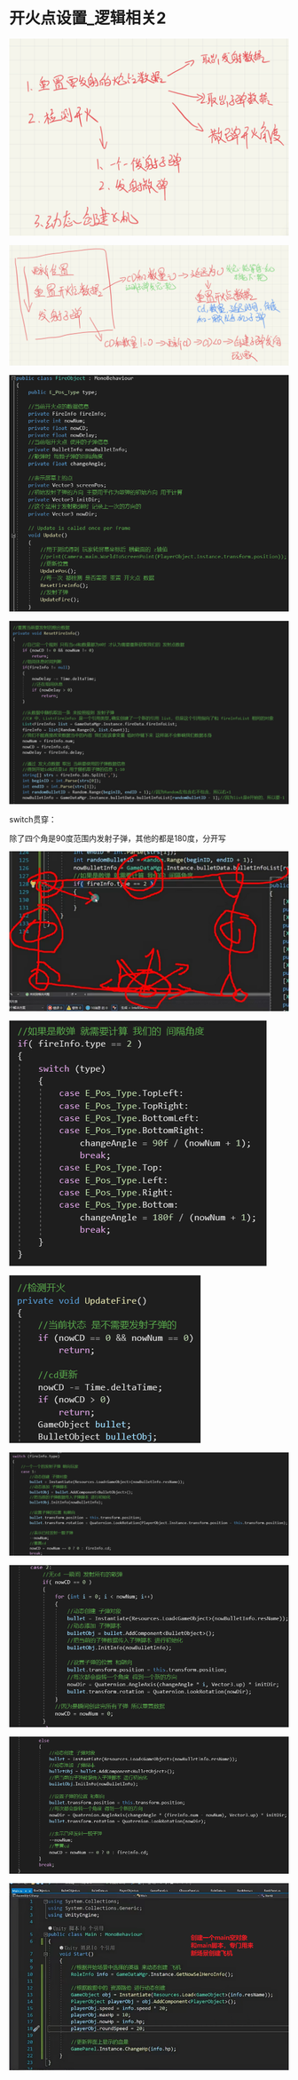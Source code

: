 # 开火点设置_逻辑相关2

![IMG_1709.jpg](image/IMG_1709.jpg)

![2024-05-06_17-59-07.jpg](image/2024-05-06_17-59-07.jpg)

![58cd853c3696b182de43a7dcb50f39b1.png](image/58cd853c3696b182de43a7dcb50f39b1.png)

![59506734996d4c320b8e103067f66d3a.png](image/59506734996d4c320b8e103067f66d3a.png)

switch贯穿：

除了四个角是90度范围内发射子弹，其他的都是180度，分开写

![73ea747b3ef2238d65e6380c03a71997.png](image/73ea747b3ef2238d65e6380c03a71997.png)

![ce7264bbb1baf0b07af71084d2f897ba.png](image/ce7264bbb1baf0b07af71084d2f897ba.png)

![06052a94ac2ddaaa8d1b27f61c49fd06.png](image/06052a94ac2ddaaa8d1b27f61c49fd06.png)

![966becff218a95ff4ee8e6d6d792cc19.png](image/966becff218a95ff4ee8e6d6d792cc19.png)

![0faaf552f0cb49ac673caa51a1c0d25d.png](image/0faaf552f0cb49ac673caa51a1c0d25d.png)

![05def4fab0b11a82f261a2e084e7223f.png](image/05def4fab0b11a82f261a2e084e7223f.png)

![aba526591681111e6b759bd5cf0cb4b8.png](image/aba526591681111e6b759bd5cf0cb4b8.png)
